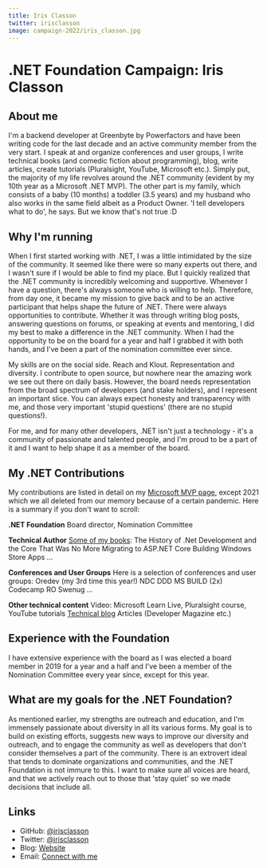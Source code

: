 ```yaml
---
title: Iris Classon
twitter: irisclasson
image: campaign-2022/iris_classon.jpg
---
```


# .NET Foundation Campaign: Iris Classon
## About me
I'm a backend developer at Greenbyte by Powerfactors and have been writing code for the last decade and an active community member from the very start. I speak at and organize conferences and user groups, I write technical books (and comedic fiction about programming), blog, write articles, create tutorials (Pluralsight, YouTube, Microsoft etc.). Simply put, the majority of my life revolves around the .NET community (evident by my 10th year as a Microsoft .NET MVP). The other part is my family, which consists of a baby (10 months) a toddler (3.5 years) and my husband who also works in the same field albeit as a Product Owner. 'I tell developers what to do', he says. But we know that's not true :D

## Why I'm running

When I first started working with .NET, I was a little intimidated by the size of the community. It seemed like there were so many experts out there, and I wasn't sure if I would be able to find my place. But I quickly realized that the .NET community is incredibly welcoming and supportive. Whenever I have a question, there's always someone who is willing to help. Therefore, from day one, it became my mission to give back and to be an active participant that helps shape the future of .NET. There were always opportunities to contribute. Whether it was through writing blog posts, answering questions on forums, or speaking at events and mentoring, I did my best to make a difference in the .NET community. When I had the opportunity to be on the board for a year and half I grabbed it with both hands, and I've been a part of the nomination committee ever since.

My skills are on the social side. Reach and Klout. Representation and diversity. I contribute to open source, but nowhere near the amazing work we see out there on daily basis. However, the board needs representation from the broad spectrum of developers (and stake holders), and I represent an important slice. You can always expect honesty and transparency with me, and those very important 'stupid questions' (there are no stupid questions!).
  
For me, and for many other developers, .NET isn't just a technology - it's a community of passionate and talented people, and I'm proud to be a part of it and I want to help shape it as a member of the board.

## My .NET Contributions

My contributions are listed in detail on my [Microsoft MVP page](https://mvp.microsoft.com/en-us/PublicProfile/5000086?fullName=Iris%20Classon), except 2021 which we all deleted from our memory because of a certain pandemic.
Here is a summary if you don't want to scroll:  

**.NET Foundation**
Board director, Nomination Committee

**Technical Author**
[Some of my books](https://www.amazon.com/s?i=digital-text&rh=p_27%3AIris+Classon&s=relevancerank&text=Iris+Classon):
The History of .Net Development and the Core That Was No More
Migrating to ASP.NET Core
Building Windows Store Apps
...

**Conferences and User Groups**
Here is a selection of conferences and user groups:
Oredev (my 3rd time this year!)
NDC
DDD
MS BUILD (2x)
Codecamp RO
Swenug
...

**Other technical content**
Video: Microsoft Learn Live, Pluralsight course, YouTube tutorials
[Technical blog](https://irisclasson.com)
Articles (Developer Magazine etc.)

## Experience with the Foundation

I have extensive experience with the board as I was elected a board member in 2019 for a year and a half and I've been a member of the Nomination Committee every year since, except for this year.

## What are my goals for the .NET Foundation?

As mentioned earlier, my strengths are outreach and education, and I'm immensely passionate about diversity in all its various forms. My goal is to build on existing efforts, suggests new ways to improve our diversity and outreach, and to engage the community as well as developers that don't consider themselves a part of the community. There is an extrovert ideal that tends to dominate organizations and communities, and the .NET Foundation is not immure to this. I want to make sure all voices are heard, and that we actively reach out to those that 'stay quiet' so we made decisions that include all. 

## Links
* GitHub: [@irisclasson](https://github.com/irisclasson)
* Twitter: [@irisclasson](https://twitter.com/irisclasson)
* Blog: [Website](https://irisclasson.com)
* Email: [Connect with me](mailto:irislovescode@gmail.com)